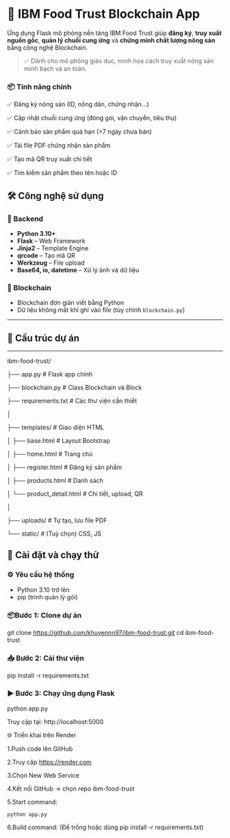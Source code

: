 # 🌾 IBM Food Trust Blockchain App

Ứng dụng Flask mô phỏng nền tảng IBM Food Trust giúp **đăng ký**, **truy xuất nguồn gốc**, **quản lý chuỗi cung ứng** và **chứng minh chất lượng nông sản** bằng công nghệ Blockchain.

> ✅ Dành cho mô phỏng giáo dục, minh họa cách truy xuất nông sản minh bạch và an toàn.
### 📦 Tính năng chính
✅ Đăng ký nông sản (ID, nông dân, chứng nhận…)

✅ Cập nhật chuỗi cung ứng (đóng gói, vận chuyển, tiêu thụ)

✅ Cảnh báo sản phẩm quá hạn (>7 ngày chưa bán)

✅ Tải file PDF chứng nhận sản phẩm

✅ Tạo mã QR truy xuất chi tiết

✅ Tìm kiếm sản phẩm theo tên hoặc ID

## 🛠️ Công nghệ sử dụng

### 🔗 Backend
- **Python 3.10+**
- **Flask** – Web Framework
- **Jinja2** – Template Engine
- **qrcode** – Tạo mã QR
- **Werkzeug** – File upload
- **Base64, io, datetime** – Xử lý ảnh và dữ liệu

### 💾 Blockchain
- Blockchain đơn giản viết bằng Python
- Dữ liệu không mất khi ghi vào file (tùy chỉnh `blockchain.py`)

---

## 📁 Cấu trúc dự án

---
ibm-food-trust/

├── app.py # Flask app chính

├── blockchain.py # Class Blockchain và Block

├── requirements.txt # Các thư viện cần thiết

│

├── templates/ # Giao diện HTML

│ ├── base.html # Layout Bootstrap

│ ├── home.html # Trang chủ

│ ├── register.html # Đăng ký sản phẩm

│ ├── products.html # Danh sách

│ └── product_detail.html # Chi tiết, upload, QR

│

├── uploads/ # Tự tạo, lưu file PDF

└── static/ # (Tuỳ chọn) CSS, JS


## 🚀 Cài đặt và chạy thử

### ⚙️ Yêu cầu hệ thống
- Python 3.10 trở lên
- pip (trình quản lý gói)
  
### 📦Bước 1: Clone dự án
git clone https://github.com/khuyennn97/ibm-food-trust.git
cd ibm-food-trust
### 📥 Bước 2: Cài thư viện
pip install -r requirements.txt
### ▶️ Bước 3: Chạy ứng dụng Flask
python app.py

Truy cập tại: http://localhost:5000

🌐 Triển khai trên Render

  1.Push code lên GitHub
  
  2.Truy cập https://render.com
  
  3.Chọn New Web Service
  
  4.Kết nối GitHub → chọn repo ibm-food-trust
  
  5.Start command:
  
    python app.py
  6.Build command: (Để trống hoặc dùng pip install -r requirements.txt)
